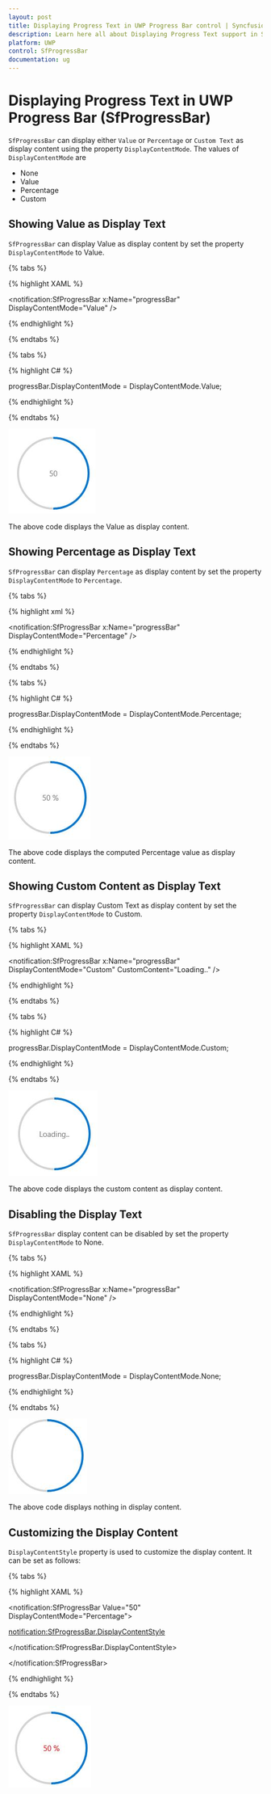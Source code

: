 ```yaml
---
layout: post
title: Displaying Progress Text in UWP Progress Bar control | Syncfusion®
description: Learn here all about Displaying Progress Text support in Syncfusion® UWP Progress Bar (SfProgressBar) control and more.
platform: UWP
control: SfProgressBar
documentation: ug
--- 
```


# Displaying Progress Text in UWP Progress Bar (SfProgressBar)

`SfProgressBar` can display either `Value` or `Percentage` or `Custom Text` as display content using the property `DisplayContentMode`. The values of `DisplayContentMode` are

* None
* Value
* Percentage
* Custom

## Showing Value as Display Text

`SfProgressBar` can display Value as display content by set the property `DisplayContentMode` to Value.

{% tabs %}

{% highlight XAML %}

<notification:SfProgressBar x:Name="progressBar" DisplayContentMode="Value"  />

{% endhighlight %}

{% endtabs %}

{% tabs %}

{% highlight C# %}

progressBar.DisplayContentMode = DisplayContentMode.Value;

{% endhighlight %}

{% endtabs %}

![Displaying-Progress-Text-img1](Displaying-Progress-Text-images/Displaying-Progress-Text-img1.jpeg)


The above code displays the Value as display content.

## Showing Percentage as Display Text

`SfProgressBar` can display `Percentage` as display content by set the property `DisplayContentMode` to `Percentage`.

{% tabs %}

{% highlight xml %}

<notification:SfProgressBar x:Name="progressBar" DisplayContentMode="Percentage"  />

{% endhighlight %}

{% endtabs %}

{% tabs %}

{% highlight C# %}

progressBar.DisplayContentMode = DisplayContentMode.Percentage;

{% endhighlight %}

{% endtabs %}

![Displaying-Progress-Text-img2](Displaying-Progress-Text-images/Displaying-Progress-Text-img2.jpeg)


The above code displays the computed Percentage value as display content.

## Showing Custom Content as Display Text

`SfProgressBar` can display Custom Text as display content by set the property `DisplayContentMode` to Custom.

{% tabs %}

{% highlight XAML %}

<notification:SfProgressBar x:Name="progressBar" DisplayContentMode="Custom" CustomContent="Loading.." />

{% endhighlight %}

{% endtabs %}

{% tabs %}

{% highlight C# %}

progressBar.DisplayContentMode = DisplayContentMode.Custom;

{% endhighlight %}

{% endtabs %}

![Displaying-Progress-Text-img3](Displaying-Progress-Text-images/Displaying-Progress-Text-img3.jpeg)


The above code displays the custom content as display content.

## Disabling the Display Text

`SfProgressBar` display content can be disabled by set the property `DisplayContentMode` to None.

{% tabs %}

{% highlight XAML %}

<notification:SfProgressBar x:Name="progressBar" DisplayContentMode="None"  />

{% endhighlight %}

{% endtabs %}

{% tabs %}

{% highlight C# %}

progressBar.DisplayContentMode = DisplayContentMode.None;

{% endhighlight %}

{% endtabs %}

![Displaying-Progress-Text-img4](Displaying-Progress-Text-images/Displaying-Progress-Text-img4.jpeg)


The above code displays nothing in display content.

## Customizing the Display Content

`DisplayContentStyle` property is used to customize the display content. It can be set as follows:

{% tabs %}

{% highlight XAML %}

<notification:SfProgressBar Value="50" DisplayContentMode="Percentage">

<notification:SfProgressBar.DisplayContentStyle>

<Style TargetType="ContentControl">

<Setter Property="Foreground" Value="Red"/>

</Style>

</notification:SfProgressBar.DisplayContentStyle>

</notification:SfProgressBar>

{% endhighlight %}

{% endtabs %}

![Displaying-Progress-Text-img5](Displaying-Progress-Text-images/Displaying-Progress-Text-img5.jpeg)


